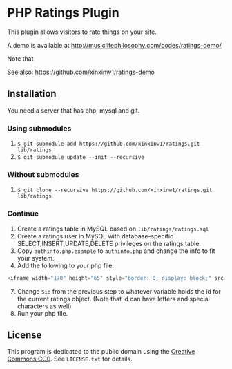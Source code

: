 # PHP Ratings Plugin

This plugin allows visitors to rate things on your site.

A demo is available at http://musiclifephilosophy.com/codes/ratings-demo/

Note that 

See also: https://github.com/xinxinw1/ratings-demo

## Installation

You need a server that has php, mysql and git.

### Using submodules

1. `$ git submodule add https://github.com/xinxinw1/ratings.git lib/ratings`
2. `$ git submodule update --init --recursive`

### Without submodules

1. `$ git clone --recursive https://github.com/xinxinw1/ratings.git lib/ratings`

### Continue

1. Create a ratings table in MySQL based on `lib/ratings/ratings.sql`
2. Create a ratings user in MySQL with database-specific SELECT,INSERT,UPDATE,DELETE privileges on the ratings table.
5. Copy `authinfo.php.example` to `authinfo.php` and change the info to fit your system.
6. Add the following to your php file:
```php
<iframe width="170" height="65" style="border: 0; display: block;" src="lib/ratings/?id=<?php echo rawurlencode($id) ?>"></iframe>
```
7. Change `$id` from the previous step to whatever variable holds the id for the current ratings object. (Note that id can have letters and special characters as well)
8. Run your php file.

## License

This program is dedicated to the public domain using the [Creative Commons CC0](http://creativecommons.org/publicdomain/zero/1.0/). See `LICENSE.txt` for details.
